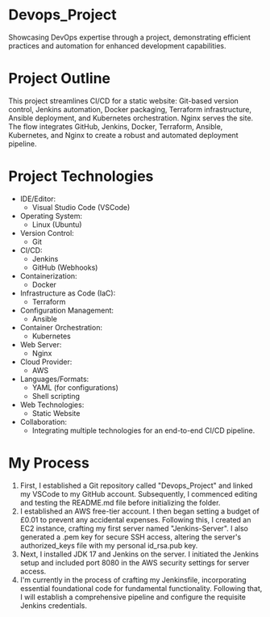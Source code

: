 # Devops_Project
Showcasing DevOps expertise through a project, demonstrating efficient practices and automation for enhanced development capabilities.

# Project Outline
This project streamlines CI/CD for a static website: Git-based version control, Jenkins automation, Docker packaging, Terraform infrastructure, Ansible deployment, and Kubernetes orchestration. Nginx serves the site. The flow integrates GitHub, Jenkins, Docker, Terraform, Ansible, Kubernetes, and Nginx to create a robust and automated deployment pipeline.

# Project Technologies
* IDE/Editor:
    * Visual Studio Code (VSCode)
* Operating System:
    * Linux (Ubuntu)
* Version Control:
    * Git
* CI/CD:
    * Jenkins
    * GitHub (Webhooks)
* Containerization:
    * Docker
* Infrastructure as Code (IaC):
    * Terraform
* Configuration Management:
    * Ansible
* Container Orchestration:
    * Kubernetes
* Web Server:
    * Nginx
* Cloud Provider:
    * AWS
* Languages/Formats:
    * YAML (for configurations)
    * Shell scripting
* Web Technologies:
    * Static Website
* Collaboration:
    * Integrating multiple technologies for an end-to-end CI/CD pipeline.
 
# My Process
1. First, I established a Git repository called "Devops_Project" and linked my VSCode to my GitHub account. Subsequently, I commenced editing and testing the README.md file before initializing the folder.
2. I established an AWS free-tier account. I then began setting a budget of £0.01 to prevent any accidental expenses. Following this, I created an EC2 instance, crafting my first server named "Jenkins-Server". I also generated a .pem key for secure SSH access, altering the server's authorized_keys file with my personal id_rsa.pub key.
3. Next, I installed JDK 17 and Jenkins on the server. I initiated the Jenkins setup and included port 8080 in the AWS security settings for server access.
4. I'm currently in the process of crafting my Jenkinsfile, incorporating essential foundational code for fundamental functionality. Following that, I will establish a comprehensive pipeline and configure the requisite Jenkins credentials.